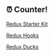 ## ⏰ Counter!

[Redux Starter Kit](https://redux-starter-kit.js.org/)

[Redux Hooks](https://react-redux.js.org/next/api/hooks)

[Redux Ducks](https://github.com/erikras/ducks-modular-redux)
